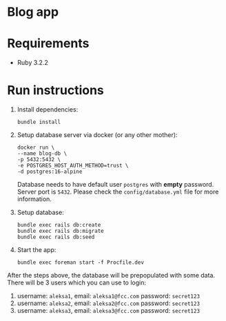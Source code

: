 Blog app
========

# Requirements

- Ruby 3.2.2

# Run instructions

1. Install dependencies:
    ```shell
   bundle install
   ```
2. Setup database server via docker (or any other mother):
    ```shell
   docker run \
    --name blog-db \
    -p 5432:5432 \
    -e POSTGRES_HOST_AUTH_METHOD=trust \
    -d postgres:16-alpine
   ```
   Database needs to have default user `postgres` with **empty** password. Server port is `5432`. Please check the `config/database.yml` file for more information.
   
3. Setup database:
    ```shell
   bundle exec rails db:create
   bundle exec rails db:migrate
   bundle exec rails db:seed
   ```
   
4. Start the app:
    ```shell
    bundle exec foreman start -f Procfile.dev
    ```

After the steps above, the database will be prepopulated with some data. There will be 3 users which you can use to login:
1. username: `aleksa1`, email: `aleksa1@fcc.com` password: `secret123`
2. username: `aleksa2`, email: `aleksa2@fcc.com` password: `secret123`
3. username: `aleksa3`, email: `aleksa3@fcc.com` password: `secret123`